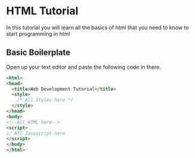 # HTML Tutorial

In this tutorial you will learn all the basics of html that you need to know to start programming in html

## Basic Boilerplate

Open up your text editor and paste the following code in there.

```html
<html>
<head>
  <title>Web Development Tutorial</title>
  <style>
    /* All Styles here */
  </style>
</head>
<body>
<!--All HTML here-->
<script>
// All Javascript here
</script>
</body>
</html>
```
